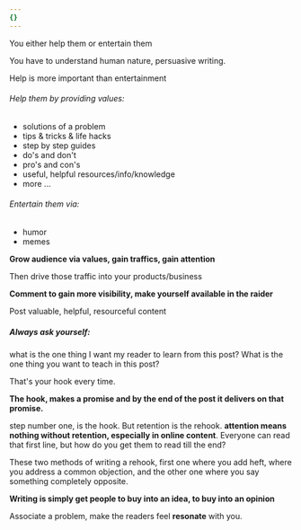 ```yaml
---
{}
---
```


You either help them or entertain them

You have to understand human nature, persuasive writing.

Help is more important than entertainment 

###### Help them by providing values:

- solutions of a problem
- tips & tricks & life hacks
- step by step guides
- do's and don't 
- pro's and con's 
- useful, helpful resources/info/knowledge 
- more ...

###### Entertain them via:

- humor
- memes


**Grow audience via values, gain traffics, gain attention**

Then drive those traffic into your products/business 

**Comment to gain more visibility, make yourself available in the raider**

Post valuable, helpful, resourceful content

##### Always ask yourself:

what is the one thing I want my reader to learn from this post?
What is the one thing you want to teach in this post? 

That's your hook every time.

**The hook, makes a promise and by the end of the post it delivers on that promise.**

step number one, is the hook.
But retention is the rehook.
**attention means nothing without retention, especially in online content**.
Everyone can read that first line, but how do you get them to read till the end?

These two methods of writing a rehook, first one where you add heft, where you address a common objection, and the other one where you say something completely opposite.

**Writing is simply get people to buy into an idea, to buy into an opinion**

Associate a problem, make the readers feel **resonate** with you.



